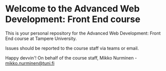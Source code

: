 # Welcome to the Advanced Web Development: Front End course

This is your personal repository for the Advanced Web Development: Front End course at Tampere University.

Issues should be reported to the course staff via teams or email.

Happy devvin'! On behalf of the course staff,
Mikko Nurminen - mikko.nurminen@tuni.fi
